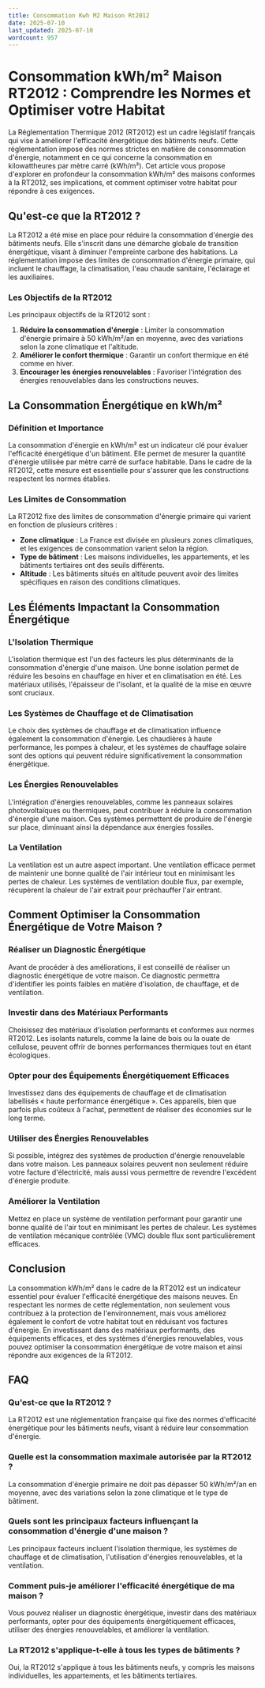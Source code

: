 ```yaml
---
title: Consommation Kwh M2 Maison Rt2012
date: 2025-07-10
last_updated: 2025-07-10
wordcount: 957
---
```


# Consommation kWh/m² Maison RT2012 : Comprendre les Normes et Optimiser votre Habitat

La Réglementation Thermique 2012 (RT2012) est un cadre législatif français qui vise à améliorer l'efficacité énergétique des bâtiments neufs. Cette réglementation impose des normes strictes en matière de consommation d'énergie, notamment en ce qui concerne la consommation en kilowattheures par mètre carré (kWh/m²). Cet article vous propose d'explorer en profondeur la consommation kWh/m² des maisons conformes à la RT2012, ses implications, et comment optimiser votre habitat pour répondre à ces exigences.

## Qu'est-ce que la RT2012 ?

La RT2012 a été mise en place pour réduire la consommation d'énergie des bâtiments neufs. Elle s'inscrit dans une démarche globale de transition énergétique, visant à diminuer l'empreinte carbone des habitations. La réglementation impose des limites de consommation d'énergie primaire, qui incluent le chauffage, la climatisation, l'eau chaude sanitaire, l'éclairage et les auxiliaires.

### Les Objectifs de la RT2012

Les principaux objectifs de la RT2012 sont :

1. **Réduire la consommation d'énergie** : Limiter la consommation d'énergie primaire à 50 kWh/m²/an en moyenne, avec des variations selon la zone climatique et l'altitude.
2. **Améliorer le confort thermique** : Garantir un confort thermique en été comme en hiver.
3. **Encourager les énergies renouvelables** : Favoriser l'intégration des énergies renouvelables dans les constructions neuves.

## La Consommation Énergétique en kWh/m²

### Définition et Importance

La consommation d'énergie en kWh/m² est un indicateur clé pour évaluer l'efficacité énergétique d'un bâtiment. Elle permet de mesurer la quantité d'énergie utilisée par mètre carré de surface habitable. Dans le cadre de la RT2012, cette mesure est essentielle pour s'assurer que les constructions respectent les normes établies.

### Les Limites de Consommation

La RT2012 fixe des limites de consommation d'énergie primaire qui varient en fonction de plusieurs critères :

- **Zone climatique** : La France est divisée en plusieurs zones climatiques, et les exigences de consommation varient selon la région.
- **Type de bâtiment** : Les maisons individuelles, les appartements, et les bâtiments tertiaires ont des seuils différents.
- **Altitude** : Les bâtiments situés en altitude peuvent avoir des limites spécifiques en raison des conditions climatiques.

## Les Éléments Impactant la Consommation Énergétique

### L'Isolation Thermique

L'isolation thermique est l'un des facteurs les plus déterminants de la consommation d'énergie d'une maison. Une bonne isolation permet de réduire les besoins en chauffage en hiver et en climatisation en été. Les matériaux utilisés, l'épaisseur de l'isolant, et la qualité de la mise en œuvre sont cruciaux.

### Les Systèmes de Chauffage et de Climatisation

Le choix des systèmes de chauffage et de climatisation influence également la consommation d'énergie. Les chaudières à haute performance, les pompes à chaleur, et les systèmes de chauffage solaire sont des options qui peuvent réduire significativement la consommation énergétique.

### Les Énergies Renouvelables

L'intégration d'énergies renouvelables, comme les panneaux solaires photovoltaïques ou thermiques, peut contribuer à réduire la consommation d'énergie d'une maison. Ces systèmes permettent de produire de l'énergie sur place, diminuant ainsi la dépendance aux énergies fossiles.

### La Ventilation

La ventilation est un autre aspect important. Une ventilation efficace permet de maintenir une bonne qualité de l'air intérieur tout en minimisant les pertes de chaleur. Les systèmes de ventilation double flux, par exemple, récupèrent la chaleur de l'air extrait pour préchauffer l'air entrant.

## Comment Optimiser la Consommation Énergétique de Votre Maison ?

### Réaliser un Diagnostic Énergétique

Avant de procéder à des améliorations, il est conseillé de réaliser un diagnostic énergétique de votre maison. Ce diagnostic permettra d'identifier les points faibles en matière d'isolation, de chauffage, et de ventilation.

### Investir dans des Matériaux Performants

Choisissez des matériaux d'isolation performants et conformes aux normes RT2012. Les isolants naturels, comme la laine de bois ou la ouate de cellulose, peuvent offrir de bonnes performances thermiques tout en étant écologiques.

### Opter pour des Équipements Énergétiquement Efficaces

Investissez dans des équipements de chauffage et de climatisation labellisés « haute performance énergétique ». Ces appareils, bien que parfois plus coûteux à l'achat, permettent de réaliser des économies sur le long terme.

### Utiliser des Énergies Renouvelables

Si possible, intégrez des systèmes de production d'énergie renouvelable dans votre maison. Les panneaux solaires peuvent non seulement réduire votre facture d'électricité, mais aussi vous permettre de revendre l'excédent d'énergie produite.

### Améliorer la Ventilation

Mettez en place un système de ventilation performant pour garantir une bonne qualité de l'air tout en minimisant les pertes de chaleur. Les systèmes de ventilation mécanique contrôlée (VMC) double flux sont particulièrement efficaces.

## Conclusion

La consommation kWh/m² dans le cadre de la RT2012 est un indicateur essentiel pour évaluer l'efficacité énergétique des maisons neuves. En respectant les normes de cette réglementation, non seulement vous contribuez à la protection de l'environnement, mais vous améliorez également le confort de votre habitat tout en réduisant vos factures d'énergie. En investissant dans des matériaux performants, des équipements efficaces, et des systèmes d'énergies renouvelables, vous pouvez optimiser la consommation énergétique de votre maison et ainsi répondre aux exigences de la RT2012.

## FAQ

### Qu'est-ce que la RT2012 ?

La RT2012 est une réglementation française qui fixe des normes d'efficacité énergétique pour les bâtiments neufs, visant à réduire leur consommation d'énergie.

### Quelle est la consommation maximale autorisée par la RT2012 ?

La consommation d'énergie primaire ne doit pas dépasser 50 kWh/m²/an en moyenne, avec des variations selon la zone climatique et le type de bâtiment.

### Quels sont les principaux facteurs influençant la consommation d'énergie d'une maison ?

Les principaux facteurs incluent l'isolation thermique, les systèmes de chauffage et de climatisation, l'utilisation d'énergies renouvelables, et la ventilation.

### Comment puis-je améliorer l'efficacité énergétique de ma maison ?

Vous pouvez réaliser un diagnostic énergétique, investir dans des matériaux performants, opter pour des équipements énergétiquement efficaces, utiliser des énergies renouvelables, et améliorer la ventilation.

### La RT2012 s'applique-t-elle à tous les types de bâtiments ?

Oui, la RT2012 s'applique à tous les bâtiments neufs, y compris les maisons individuelles, les appartements, et les bâtiments tertiaires.